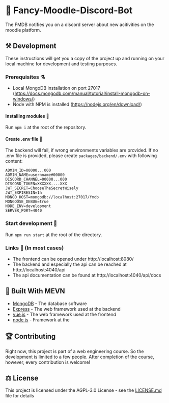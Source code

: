 # 🤖 Fancy-Moodle-Discord-Bot 

The FMDB notifies you on a discord server about new acitivities on the moodle platform.

## ⚒️ Development

These instructions will get you a copy of the project up and running on your local machine for development and testing purposes.

### Prerequisites ⚗️

- Local MongoDB installation on port 27017 (https://docs.mongodb.com/manual/tutorial/install-mongodb-on-windows/)
- Node with NPM is installed (https://nodejs.org/en/download/)

#### Installing modules 📁
Run `npm i` at the root of the repository.

#### Create .env file 🔐
The backend will fail, if wrong environments variables are provided. If no .env file is provided, please create `packages/backend/.env` with following content:
```
ADMIN_ID=00000...000
ADMIN_NAME=usernname#00000
DISCORD_CHANNEL=00000...000
DISCORD_TOKEN=XXXXXX....XXX
JWT_SECRET=ChooseTheSecretWisely
JWT_EXPIRESIN=1h
MONGO_HOST=mongodb://localhost:27017/fmdb
MONGOOSE_DEBUG=true
NODE_ENV=development
SERVER_PORT=4040
```

### Start development 🛫
Run `npm run start` at the root of the directory.

### Links 🔗 (In most cases)
- The frontend can be opened under http://localhost:8080/
- The backend and especially the api can be reached at http://localhost:4040/api
- The api documentation can be found at http://localhost:4040/api/docs
## 🦸 Built With MEVN

* [MongoDB](https://www.mongodb.com/) - The database software
* [Express](https://expressjs.com/) - The web framework used at the backend
* [vue.js](https://vuejs.org/) - The web framework used at the frontend
* [node.js](https://rometools.github.io/rome/) - Framework at the 

## 🏆 Contributing

Right now, this project is part of a web engineering course. So the development is limited to a few people. After completion of the course, however, every contribution is welcome!

<!--
## Authors

* **Billie Thompson** - *Initial work* - [PurpleBooth](https://github.com/PurpleBooth)

See also the list of [contributors](https://github.com/your/project/contributors) who participated in this project.
-->
## ⚖️ License

This project is licensed under the AGPL-3.0 License - see the [LICENSE.md](LICENSE.md) file for details
